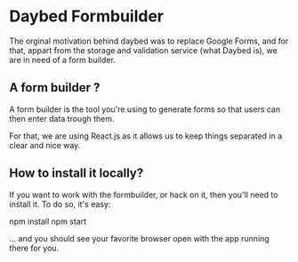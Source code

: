 # Daybed Formbuilder

The orginal motivation behind daybed was to replace Google Forms, and for
that, appart from the storage and validation service (what Daybed is), we
are in need of a form builder.

## A form builder ?

A form builder is the tool you're using to generate forms so that users can
then enter data trough them.

For that, we are using React.js as it allows us to keep things separated in
a clear and nice way.

## How to install it locally?

If you want to work with the formbuilder, or hack on it, then you'll need to
install it. To do so, it's easy:

  npm install
  npm start

… and you should see your favorite browser open with the app running there for
you.
